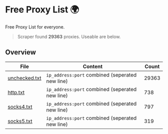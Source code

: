
# Free Proxy List 🌍

Free Proxy List for everyone.
> Scraper found **29363** proxies. Useable are below.

## Overview

|File|Content|Count|
|----|-------|-----|
|[unchecked.txt](https://raw.githubusercontent.com/yemixzy/proxy-list/main/proxies/unchecked.txt)|`ip_address:port` combined (seperated new line)|29363|
|[http.txt](https://raw.githubusercontent.com/yemixzy/proxy-list/main/proxies/http.txt)|`ip_address:port` combined (seperated new line)|738|
|[socks4.txt](https://raw.githubusercontent.com/yemixzy/proxy-list/main/proxies/socks4.txt)|`ip_address:port` combined (seperated new line)|797|
|[socks5.txt](https://raw.githubusercontent.com/yemixzy/proxy-list/main/proxies/socks5.txt)|`ip_address:port` combined (seperated new line)|319|

